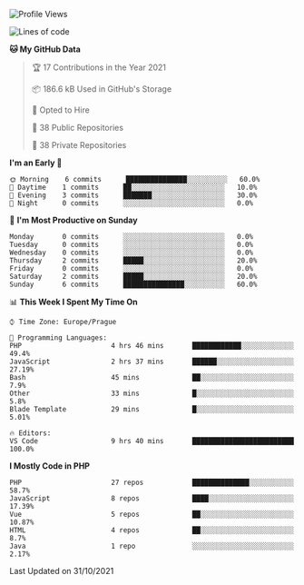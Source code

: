 <!--START_SECTION:waka-->
![Profile Views](http://img.shields.io/badge/Profile%20Views-3-blue)

![Lines of code](https://img.shields.io/badge/From%20Hello%20World%20I%27ve%20Written-217035%20lines%20of%20code-blue)

**🐱 My GitHub Data** 

> 🏆 17 Contributions in the Year 2021
 > 
> 📦 186.6 kB Used in GitHub's Storage 
 > 
> 💼 Opted to Hire
 > 
> 📜 38 Public Repositories 
 > 
> 🔑 38 Private Repositories  
 > 
**I'm an Early 🐤** 

```text
🌞 Morning    6 commits      ███████████████░░░░░░░░░░   60.0% 
🌆 Daytime    1 commits      ██░░░░░░░░░░░░░░░░░░░░░░░   10.0% 
🌃 Evening    3 commits      ███████░░░░░░░░░░░░░░░░░░   30.0% 
🌙 Night      0 commits      ░░░░░░░░░░░░░░░░░░░░░░░░░   0.0%

```
📅 **I'm Most Productive on Sunday** 

```text
Monday       0 commits      ░░░░░░░░░░░░░░░░░░░░░░░░░   0.0% 
Tuesday      0 commits      ░░░░░░░░░░░░░░░░░░░░░░░░░   0.0% 
Wednesday    0 commits      ░░░░░░░░░░░░░░░░░░░░░░░░░   0.0% 
Thursday     2 commits      █████░░░░░░░░░░░░░░░░░░░░   20.0% 
Friday       0 commits      ░░░░░░░░░░░░░░░░░░░░░░░░░   0.0% 
Saturday     2 commits      █████░░░░░░░░░░░░░░░░░░░░   20.0% 
Sunday       6 commits      ███████████████░░░░░░░░░░   60.0%

```


📊 **This Week I Spent My Time On** 

```text
⌚︎ Time Zone: Europe/Prague

💬 Programming Languages: 
PHP                      4 hrs 46 mins       ████████████░░░░░░░░░░░░░   49.4% 
JavaScript               2 hrs 37 mins       ██████░░░░░░░░░░░░░░░░░░░   27.19% 
Bash                     45 mins             ██░░░░░░░░░░░░░░░░░░░░░░░   7.9% 
Other                    33 mins             █░░░░░░░░░░░░░░░░░░░░░░░░   5.8% 
Blade Template           29 mins             █░░░░░░░░░░░░░░░░░░░░░░░░   5.01%

🔥 Editors: 
VS Code                  9 hrs 40 mins       █████████████████████████   100.0%

```

**I Mostly Code in PHP** 

```text
PHP                      27 repos            ██████████████░░░░░░░░░░░   58.7% 
JavaScript               8 repos             ████░░░░░░░░░░░░░░░░░░░░░   17.39% 
Vue                      5 repos             ██░░░░░░░░░░░░░░░░░░░░░░░   10.87% 
HTML                     4 repos             ██░░░░░░░░░░░░░░░░░░░░░░░   8.7% 
Java                     1 repo              ░░░░░░░░░░░░░░░░░░░░░░░░░   2.17%

```



 Last Updated on 31/10/2021
<!--END_SECTION:waka-->
<!--
**AlexKratky/AlexKratky** is a ✨ _special_ ✨ repository because its `README.md` (this file) appears on your GitHub profile.

Here are some ideas to get you started:

- 🔭 I’m currently working on ...
- 🌱 I’m currently learning ...
- 👯 I’m looking to collaborate on ...
- 🤔 I’m looking for help with ...
- 💬 Ask me about ...
- 📫 How to reach me: ...
- 😄 Pronouns: ...
- ⚡ Fun fact: ...
-->
